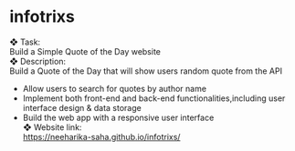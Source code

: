 # infotrixs
❖ Task: <br>
  Build a Simple Quote of the Day website  <br>
❖ Description: <br>
  Build a Quote of the Day that will show users random quote from the API  <br>
  - Allow users to search for quotes by author name  <br>
  - Implement both front-end and back-end functionalities,including user interface design & data storage  <br>
  - Build the web app with a responsive user interface <br>
  ❖ Website link: <br>
 https://neeharika-saha.github.io/infotrixs/

